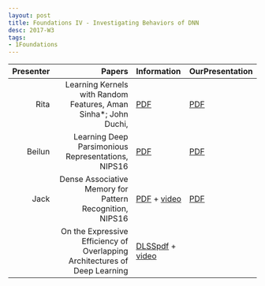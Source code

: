 ```yaml
---
layout: post
title: Foundations IV - Investigating Behaviors of DNN
desc: 2017-W3
tags:
- 1Foundations
---
```


| Presenter | Papers | Information| OurPresentation |
| -----: | ----------: | :----- | :----- |
| Rita | Learning Kernels with Random Features, Aman Sinha*; John Duchi, | [PDF](https://stanford.edu/~jduchi/projects/SinhaDu16.pdf) | [PDF]({{site.baseurl}}/talks/20170907-Rita.pdf) |
| Beilun | Learning Deep Parsimonious Representations, NIPS16 | [PDF](https://papers.nips.cc/paper/6263-learning-deep-parsimonious-representations) | [PDF]({{site.baseurl}}/talks/20170907-Beilun.pdf) |
| Jack | Dense Associative Memory for Pattern Recognition, NIPS16 | [PDF](https://arxiv.org/abs/1606.01164) + [video](hhttps://www.youtube.com/watch?v=30lMjQk_Lb0) | [PDF]({{site.baseurl}}/talks/20170907-Jack.pdf) |
|  | On the Expressive Efficiency of Overlapping Architectures of Deep Learning | [DLSSpdf](https://drive.google.com/file/d/0B6NHiPcsmak1ZzVkci1EdVN2YkU/view?usp=drive_web) + [video](http://videolectures.net/deeplearning2017_sharir_deep_learning/) |
